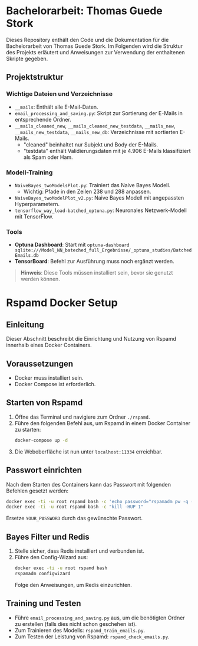 
# Bachelorarbeit: Thomas Guede Stork

Dieses Repository enthält den Code und die Dokumentation für die Bachelorarbeit von Thomas Guede Stork. Im Folgenden wird die Struktur des Projekts erläutert und Anweisungen zur Verwendung der enthaltenen Skripte gegeben.

## Projektstruktur

### Wichtige Dateien und Verzeichnisse

- `__mails`: Enthält alle E-Mail-Daten.
- `email_processing_and_saving.py`: Skript zur Sortierung der E-Mails in entsprechende Ordner.
- `__mails_cleaned_new`, `__mails_cleaned_new_testdata`, `__mails_new`, `__mails_new_testdata`, `__mails_new_db`: Verzeichnisse mit sortierten E-Mails.
  - "cleaned" beinhaltet nur Subjekt und Body der E-Mails.
  - "testdata" enthält Validierungsdaten mit je 4.906 E-Mails klassifiziert als Spam oder Ham.

### Modell-Training

- `NaiveBayes_twoModelsPlot.py`: Trainiert das Naive Bayes Modell.
  - Wichtig: Pfade in den Zeilen 238 und 288 anpassen.
- `NaiveBayes_twoModelPlot_v2.py`: Naive Bayes Modell mit angepassten Hyperparametern.
- `tensorflow_way_load-batched_optuna.py`: Neuronales Netzwerk-Modell mit TensorFlow.

### Tools

- **Optuna Dashboard**: Start mit `optuna-dashboard sqlite:///Model_NN_bateched_full_Ergebnisse/_optuna_studies/BatchedEmails.db`
- **TensorBoard**: Befehl zur Ausführung muss noch ergänzt werden.

> **Hinweis**: Diese Tools müssen installiert sein, bevor sie genutzt werden können.

# Rspamd Docker Setup

## Einleitung

Dieser Abschnitt beschreibt die Einrichtung und Nutzung von Rspamd innerhalb eines Docker Containers.

## Voraussetzungen

- Docker muss installiert sein.
- Docker Compose ist erforderlich.

## Starten von Rspamd

1. Öffne das Terminal und navigiere zum Ordner `./rspamd`.
2. Führe den folgenden Befehl aus, um Rspamd in einem Docker Container zu starten:
   ```sh
   docker-compose up -d
   ```
3. Die Weboberfläche ist nun unter `localhost:11334` erreichbar.

## Passwort einrichten

Nach dem Starten des Containers kann das Passwort mit folgenden Befehlen gesetzt werden:
```sh
docker exec -ti -u root rspamd bash -c 'echo password="rspamadm pw -q -p YOUR_PASSWORD" > /etc/rspamd/local.d/worker-controller.inc'
docker exec -ti -u root rspamd bash -c "kill -HUP 1"
```
Ersetze `YOUR_PASSWORD` durch das gewünschte Passwort.

## Bayes Filter und Redis

1. Stelle sicher, dass Redis installiert und verbunden ist.
2. Führe den Config-Wizard aus:
   ```sh
   docker exec -ti -u root rspamd bash
   rspamadm configwizard
   ```
   Folge den Anweisungen, um Redis einzurichten.

## Training und Testen

- Führe `email_processing_and_saving.py` aus, um die benötigten Ordner zu erstellen (falls dies nicht schon geschehen ist).
- Zum Trainieren des Modells: `rspamd_train_emails.py`.
- Zum Testen der Leistung von Rspamd: `rspamd_check_emails.py`.

